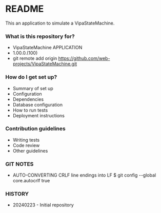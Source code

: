 # README #

This an application to simulate a VipaStateMachine.

### What is this repository for? ###

* VipaStateMachine APPLICATION
* 1.00.0.(100)
* git remote add origin https://github.com/web-projects/VipaStateMachine.git

### How do I get set up? ###

* Summary of set up
* Configuration
* Dependencies
* Database configuration
* How to run tests
* Deployment instructions

### Contribution guidelines ###

* Writing tests
* Code review
* Other guidelines

### GIT NOTES ###

*  AUTO-CONVERTING CRLF line endings into LF
   $ git config --global core.autocrlf true
   
### HISTORY ###

* 20240223 - Initial repository
